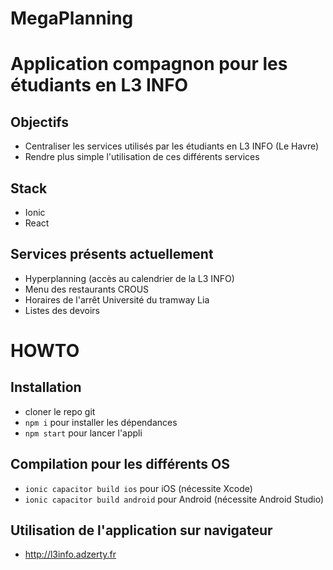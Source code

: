 # MegaPlanning
# Application compagnon pour les étudiants en L3 INFO

## Objectifs
- Centraliser les services utilisés par les étudiants en L3 INFO (Le Havre)
- Rendre plus simple l'utilisation de ces différents services

## Stack
- Ionic
- React

## Services présents actuellement
- Hyperplanning (accès au calendrier de la L3 INFO)
- Menu des restaurants CROUS
- Horaires de l'arrêt Université du tramway Lia
- Listes des devoirs

# HOWTO
## Installation
- cloner le repo git
- `npm i` pour installer les dépendances
- `npm start` pour lancer l'appli

## Compilation pour les différents OS
- `ionic capacitor build ios` pour iOS (nécessite Xcode)
- `ionic capacitor build android` pour Android (nécessite Android Studio)

## Utilisation de l'application sur navigateur 
- http://l3info.adzerty.fr
